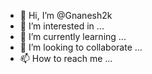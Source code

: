 - 👋 Hi, I’m @Gnanesh2k
- 👀 I’m interested in ...
- 🌱 I’m currently learning ...
- 💞️ I’m looking to collaborate  ...
- 📫 How to reach me ...

<!---
Gnanesh2k/Gnanesh2k is a ✨ special ✨ repository because its `README.md` (this file) appears on your GitHub profile.
You can click the Preview link to take a look at your changes.
--->
